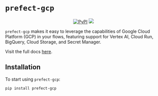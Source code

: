 # `prefect-gcp`

<p align="center">
    <a href="https://pypi.python.org/pypi/prefect-gcp/" alt="PyPI version">
        <img alt="PyPI" src="https://img.shields.io/pypi/v/prefect-gcp?color=0052FF&labelColor=090422"></a>
    <a href="https://pypistats.org/packages/prefect-gcp/" alt="Downloads">
        <img src="https://img.shields.io/pypi/dm/prefect-gcp?color=0052FF&labelColor=090422" /></a>
</p>

`prefect-gcp` makes it easy to leverage the capabilities of Google Cloud Platform (GCP) in your flows, featuring support for Vertex AI, Cloud Run, BigQuery, Cloud Storage, and Secret Manager.

Visit the full docs [here](https://docs.prefect.io/integrations/prefect-gcp).

## Installation

To start using `prefect-gcp`:

```bash
pip install prefect-gcp
```
